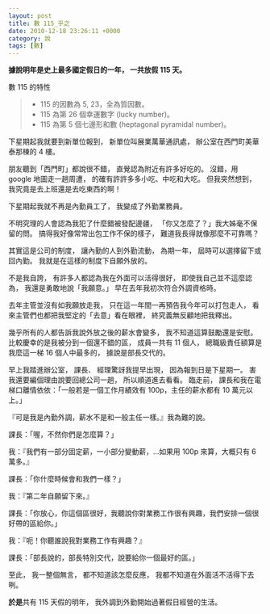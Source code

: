 ```yaml
---
layout: post
title: 數 115_乎之
date: 2010-12-18 23:26:11 +0000
category: 說
tags: [數]
---
```



**據說明年是史上最多國定假日的一年，
一共放假 115 天。**


數 115 的特性
>- 115 的因數為 5, 23，全為質因數。
>- 115 為第 26 個幸運數字 (lucky number)。
>- 115 為第 5 個七邊形和數 (heptagonal pyramidal number)。

<!--more-->

下星期起我就要到新單位報到，
新單位叫展業萬華通訊處，
辦公室在西門町美華泰那棟的 4 樓。

朋友聽到「西門町」都說很不錯，
直覺認為附近有許多好吃的。
沒錯，用 google 地圖走一趟周遭，
的確有許許多多小吃、中吃和大吃。
但我突然想到，
我究竟是去上班還是去吃東西的啊！

下星期起我就不再是內勤員工了，
我變成了外勤業務員。

不明究理的人會認為我犯了什麼錯被發配邊疆，
「你又怎麼了？」我大姊毫不保留的問。
搞得我好像常常出包工作不保的樣子，
難道我長得就像那麼不可靠嗎？

其實這是公司的制度，
讓內勤的人到外勤流動，
為期一年，
屆時可以選擇留下或回內勤。
我就是在這樣的制度下自願外放的。

不是我自誇，
有許多人都認為我在外面可以活得很好，
即使我自己並不這麼認為，
我還是勇敢地說「我願意。」
早在去年我初次符合外調資格時。

去年主管並沒有如我願放走我，
只在這一年間一再預告我今年可以打包走人，
看來主管們也都把我堅定的「去意」看在眼裡，
終究義無反顧地把我釋出。

幾乎所有的人都告訴我說外放之後的薪水會變多，
我不知道這算鼓勵還是安慰。
比較慶幸的是我被分到一個還不錯的區，
成員一共有 11 個人，
總職級責任額算是我麼這一梯 16 個人中最多的，
據說是部長交代的。

早上我踏進辦公室，
課長、 經理驚訝我提早出現，
因為報到日是下星期一。
害我還要編個理由說要回總公司一趟，
所以順道進去看看。
臨走前，
課長和我在電梯口離情依依：「一般若是一個工作月績效有 100p，主任的薪水都有 10 萬元以上。」

『可是我是內勤外調，薪水不是和一般主任一樣。』我為難的說。

課長：「喔，不然你們是怎麼算？」

我：『我們有一部分固定薪，一小部分變動薪，...如果用 100p 來算，大概只有 6 萬多。』

課長：「你什麼時候會和我們一樣？」

我：『第二年自願留下來。』

課長：「你放心，你這個區很好，我聽說你對業務工作很有興趣，我們安排一個很好帶的區給你。」

我：『呃！你聽誰說我對業務工作有興趣？』

課長：「部長說的，部長特別交代，說要給你一個最好的區。」

至此，
我一整個無言，
都不知道該怎麼反應，
我都不知道在外面活不活得下去咧。

**於是**共有 115 天假的明年，
我外調到外勤開始過著假日經營的生活。
